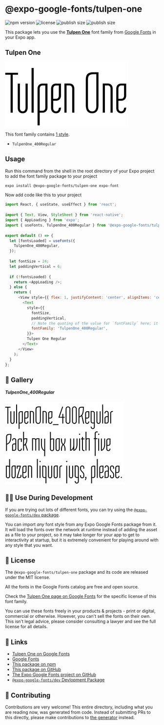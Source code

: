 # @expo-google-fonts/tulpen-one

![npm version](https://flat.badgen.net/npm/v/@expo-google-fonts/tulpen-one)
![license](https://flat.badgen.net/github/license/expo/google-fonts)
![publish size](https://flat.badgen.net/packagephobia/install/@expo-google-fonts/tulpen-one)
![publish size](https://flat.badgen.net/packagephobia/publish/@expo-google-fonts/tulpen-one)

This package lets you use the [**Tulpen One**](https://fonts.google.com/specimen/Tulpen+One) font family from [Google Fonts](https://fonts.google.com/) in your Expo app.

## Tulpen One

![Tulpen One](./font-family.png)

This font family contains [1 style](#-gallery).

- `TulpenOne_400Regular`

## Usage

Run this command from the shell in the root directory of your Expo project to add the font family package to your project
```sh
expo install @expo-google-fonts/tulpen-one expo-font
```

Now add code like this to your project
```js
import React, { useState, useEffect } from 'react';

import { Text, View, StyleSheet } from 'react-native';
import { AppLoading } from 'expo';
import { useFonts, TulpenOne_400Regular } from '@expo-google-fonts/tulpen-one';

export default () => {
  let [fontsLoaded] = useFonts({
    TulpenOne_400Regular,
  });

  let fontSize = 24;
  let paddingVertical = 6;

  if (!fontsLoaded) {
    return <AppLoading />;
  } else {
    return (
      <View style={{ flex: 1, justifyContent: 'center', alignItems: 'center' }}>
        <Text
          style={{
            fontSize,
            paddingVertical,
            // Note the quoting of the value for `fontFamily` here; it expects a string!
            fontFamily: 'TulpenOne_400Regular',
          }}>
          Tulpen One Regular
        </Text>
      </View>
    );
  }
};

```

## 🔡 Gallery

##### TulpenOne_400Regular
![TulpenOne_400Regular](./TulpenOne_400Regular.ttf.png)


## 👩‍💻 Use During Development

If you are trying out lots of different fonts, you can try using the [`@expo-google-fonts/dev` package](https://github.com/expo/google-fonts/tree/master/font-packages/dev#readme).

You can import *any* font style from any Expo Google Fonts package from it. It will load the fonts
over the network at runtime instead of adding the asset as a file to your project, so it may take longer
for your app to get to interactivity at startup, but it is extremely convenient
for playing around with any style that you want.

## 📖 License

The `@expo-google-fonts/tulpen-one` package and its code are released under the MIT license.

All the fonts in the Google Fonts catalog are free and open source.

Check the [Tulpen One page on Google Fonts](https://fonts.google.com/specimen/Tulpen+One) for the specific license of this font family.

You can use these fonts freely in your products & projects - print or digital, commercial or otherwise. However, you can't sell the fonts on their own. This isn't legal advice, please consider consulting a lawyer and see the full license for all details.

## 🔗 Links

- [Tulpen One on Google Fonts](https://fonts.google.com/specimen/Tulpen+One)
- [Google Fonts](https://fonts.google.com/)
- [This package on npm](https://www.npmjs.com/package/@expo-google-fonts/tulpen-one)
- [This package on GitHub](https://github.com/expo/google-fonts/tree/master/font-packages/tulpen-one)
- [The Expo Google Fonts project on GitHub](https://github.com/expo/google-fonts)
- [`@expo-google-fonts/dev` Devlopment Package](https://github.com/expo/google-fonts/tree/master/font-packages/dev)

## 🤝 Contributing

Contributions are very welcome! This entire directory, including what you are reading now, was generated from code. Instead of submitting PRs to this directly, please make contributions to [the generator](https://github.com/expo/google-fonts/tree/master/packages/generator) instead.
